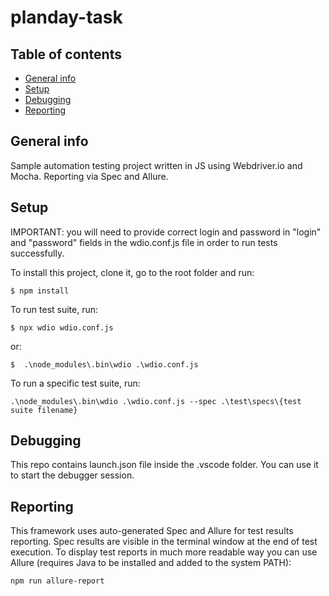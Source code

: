 # planday-task

## Table of contents
* [General info](#general-info)
* [Setup](#setup)
* [Debugging](#debugging)
* [Reporting](#reporting)

## General info
Sample automation testing project written in JS using Webdriver.io and Mocha.
Reporting via Spec and Allure.
	
## Setup
IMPORTANT: you will need to provide correct login and password in "login" and "password" fields in the wdio.conf.js file in order to run tests successfully.

To install this project, clone it, go to the root folder and run:

```
$ npm install
```

To run test suite, run:
```
$ npx wdio wdio.conf.js
```
or:
```
$  .\node_modules\.bin\wdio .\wdio.conf.js
```
To run a specific test suite, run:
```
.\node_modules\.bin\wdio .\wdio.conf.js --spec .\test\specs\{test suite filename}
```
## Debugging
This repo contains launch.json file inside the .vscode folder. You can use it to start the debugger session.

## Reporting
This framework uses auto-generated Spec and Allure for test results reporting.
Spec results are visible in the terminal window at the end of test execution.
To display test reports in much more readable way you can use Allure (requires Java to be installed and added to the system PATH):
```
npm run allure-report
```
